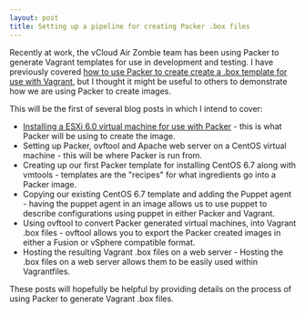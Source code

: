 ```yaml
---
layout: post
title: Setting up a pipeline for creating Packer .box files  
---
```


Recently at work, the vCloud Air Zombie team has been using Packer to generate Vagrant templates for use in development and testing.  I have previously covered [how to use Packer to create create a .box template for use with Vagrant](https://sdorsett.github.io/2015/01/03/using-packer-on-centos/), but I thought it might be useful to others to demonstrate how we are using Packer to create images.

This will be the first of several blog posts in which I intend to cover:

* [Installing a ESXi 6.0 virtual machine for use with Packer](https://sdorsett.github.io/2015/12/23/installing-esxi-virtual-machine-for-packer-depolyment/) - this is what Packer will be using to create the image.
* Setting up Packer, ovftool and Apache web server on a CentOS virtual machine - this will be where Packer is run from.
* Creating up our first Packer template for installing CentOS 6.7 along with vmtools - templates are the "recipes" for what ingredients go into a Packer image.
* Copying our existing CentOS 6.7 template and adding the Puppet agent - having the puppet agent in an image allows us to use puppet to describe configurations using puppet in either Packer and Vagrant.
* Using ovftool to convert Packer generated virtual machines, into Vagrant .box files - ovftool allows you to export the Packer created images in either a Fusion or vSphere compatible format.
* Hosting the resulting Vagrant .box files on a web server - Hosting the .box files on a web server allows them to be easily used within Vagrantfiles.

These posts will hopefully be helpful by providing details on the process of using Packer to generate Vagrant .box files.
